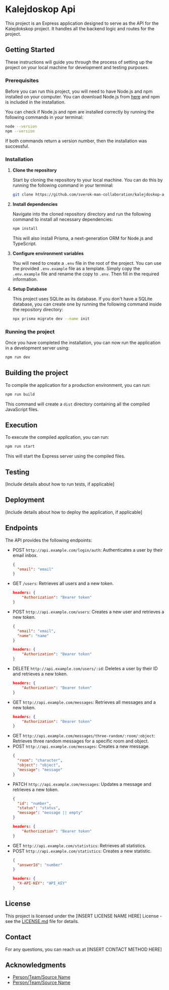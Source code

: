 # Kalejdoskop Api

This project is an Express application designed to serve as the API for the Kalejdokskop project. It handles all the backend logic and routes for the project.

## Getting Started

These instructions will guide you through the process of setting up the project on your local machine for development and testing purposes.

### Prerequisites

Before you can run this project, you will need to have Node.js and npm installed on your computer. You can download Node.js from [here](https://nodejs.org/) and npm is included in the installation.

You can check if Node.js and npm are installed correctly by running the following commands in your terminal:

```sh
node --version
npm --version
```

If both commands return a version number, then the installation was successful.

### Installation

1. **Clone the repository**

   Start by cloning the repository to your local machine. You can do this by running the following command in your terminal:

   ```sh
   git clone https://github.com/sverok-man-collaboration/kalejdoskop-api.git
   ```

2. **Install dependencies**

   Navigate into the cloned repository directory and run the following command to install all necessary dependencies:

   ```sh
   npm install
   ```

   This will also install Prisma, a next-generation ORM for Node.js and TypeScript.

3. **Configure environment variables**

   You will need to create a `.env` file in the root of the project. You can use the provided `.env.example` file as a template. Simply copy the `.env.example` file and rename the copy to `.env`. Then fill in the required information.

4. **Setup Database**

   This project uses SQLite as its database. If you don't have a SQLite database, you can create one by running the following command inside the repository directory:

   ```sh
   npx prisma migrate dev --name init
   ```

### Running the project

Once you have completed the installation, you can now run the application in a development server using:

```sh
npm run dev
```

## Building the project

To compile the application for a production environment, you can run:

```sh
npm run build
```

This command will create a `dist` directory containing all the compiled JavaScript files.

## Execution

To execute the compiled application, you can run:

```sh
npm run start
```

This will start the Express server using the compiled files.

## Testing

[Include details about how to run tests, if applicable]

## Deployment

[Include details about how to deploy the application, if applicable]

## Endpoints

The API provides the following endpoints:

- POST `http://api.example.com/login/auth`: Authenticates a user by their email inbox.
  ```json
  {
    "email": "email"
  }
  ```
- GET `/users`: Retrieves all users and a new token.
  ```json
  headers: {
      "Authorization": "Bearer token"
  }
  ```
- POST `http://api.example.com/users`: Creates a new user and retrieves a new token.
  ```json
  {
    "email": "email",
    "name": "name"
  }
  ```
  ```json
  headers: {
      "Authorization": "Bearer token"
  }
  ```
- DELETE `http://api.example.com/users/:id`: Deletes a user by their ID and retrieves a new token.
  ```json
  headers: {
      "Authorization": "Bearer token"
  }
  ```
- GET `http://api.example.com/messages`: Retrieves all messages and a new token.
  ```json
  headers: {
      "Authorization": "Bearer token"
  }
  ```
- GET `http://api.example.com/messages/three-random/:room/:object`: Retrieves three random messages for a specific room and object.
- POST `http://api.example.com/messages`: Creates a new message.
  ```json
  {
    "room": "character",
    "object": "object",
    "message": "message"
  }
  ```
- PATCH `http://api.example.com/messages`: Updates a message and retrieves a new token.
  ```json
  {
    "id": "number",
    "status": "status",
    "message": "message || empty"
  }
  ```
  ```json
  headers: {
      "Authorization": "Bearer token"
  }
  ```
- GET `http://api.example.com/statistics`: Retrieves all statistics.
- POST `http://api.example.com/statistics`: Creates a new statistic.
  ```json
  {
    "answerId": "number"
  }
  ```
  ```json
  headers: {
    "X-API-KEY": "API_KEY"
  }
  ```

## License

This project is licensed under the [INSERT LICENSE NAME HERE] License - see the [LICENSE.md](LICENSE.md) file for details.

## Contact

For any questions, you can reach us at [INSERT CONTACT METHOD HERE]

## Acknowledgments

- [Person/Team/Source Name](#)
- [Person/Team/Source Name](#)
